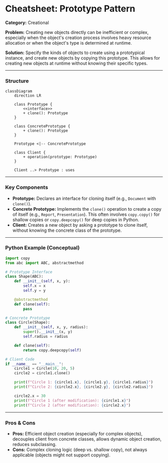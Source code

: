 
# Cheatsheet: Prototype Pattern

**Category:** Creational

**Problem:** Creating new objects directly can be inefficient or complex, especially when the object's creation process involves heavy resource allocation or when the object's type is determined at runtime.

**Solution:** Specify the kinds of objects to create using a prototypical instance, and create new objects by copying this prototype. This allows for creating new objects at runtime without knowing their specific types.

---

### Structure

```mermaid
classDiagram
    direction LR

    class Prototype {
        <<interface>>
        + clone(): Prototype
    }

    class ConcretePrototype {
        + clone(): Prototype
    }

    Prototype <|-- ConcretePrototype

    class Client {
        + operation(prototype: Prototype)
    }

    Client ..> Prototype : uses
```

---

### Key Components

-   **Prototype:** Declares an interface for cloning itself (e.g., `Document` with `clone()`).
-   **Concrete Prototype:** Implements the `clone()` operation to create a copy of itself (e.g., `Report`, `Presentation`). This often involves `copy.copy()` for shallow copies or `copy.deepcopy()` for deep copies in Python.
-   **Client:** Creates a new object by asking a prototype to clone itself, without knowing the concrete class of the prototype.

---

### Python Example (Conceptual)

```python
import copy
from abc import ABC, abstractmethod

# Prototype Interface
class Shape(ABC):
    def __init__(self, x, y):
        self.x = x
        self.y = y

    @abstractmethod
    def clone(self):
        pass

# Concrete Prototype
class Circle(Shape):
    def __init__(self, x, y, radius):
        super().__init__(x, y)
        self.radius = radius

    def clone(self):
        return copy.deepcopy(self)

# Client Code
if __name__ == "__main__":
    circle1 = Circle(10, 20, 5)
    circle2 = circle1.clone()

    print(f"Circle 1: {circle1.x}, {circle1.y}, {circle1.radius}")
    print(f"Circle 2: {circle2.x}, {circle2.y}, {circle2.radius}")

    circle2.x = 30
    print(f"Circle 1 (after modification): {circle1.x}")
    print(f"Circle 2 (after modification): {circle2.x}")
```

---

### Pros & Cons

-   **Pros:** Efficient object creation (especially for complex objects), decouples client from concrete classes, allows dynamic object creation, reduces subclassing.
-   **Cons:** Complex cloning logic (deep vs. shallow copy), not always applicable (objects might not support copying).
